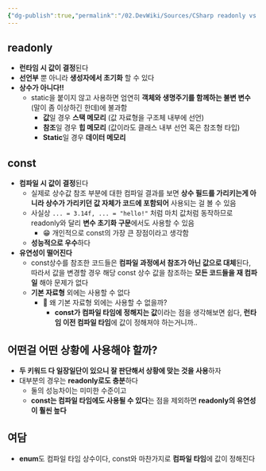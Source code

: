 ```yaml
---
{"dg-publish":true,"permalink":"/02.DevWiki/Sources/CSharp readonly vs const 차이와 특성 비교/","noteIcon":""}
---
```


## readonly

* **런타임 시 값이 결정**된다
* **선언부** 뿐 아니라 **생성자에서 초기화** 할 수 있다
* **상수가 아니다!!**
	* static을 붙이지 않고 사용하면 엄연히 **객체와 생명주기를 함께하는 불변 변수**(말이 좀 이상하긴 한데)에 불과함
		* **값**일 경우 **스택 메모리** (값 자료형을 구조체 내부에 선언)
		* **참조**일 경우 **힙 메모리** (값이라도 클래스 내부 선언 혹은 참조형 타입)
		* **Static**일 경우 **데이터 메모리**
## const

* **컴파일 시 값이 결정**된다
	* 실제로 상수값 참조 부분에 대한 컴파일 결과를 보면 **상수 필드를 가리키는게 아니라 상수가 가리키던 값 자체가 코드에 포함되어** 사용되는 걸 볼 수 있음
	* 사실상 `... = 3.14f, ... = "hello!"` 처럼 마치 값처럼 동작하므로 readonly와 달리 **변수 초기화 구문**에서도 사용할 수 있음
    	* 😁 개인적으로 const의 가장 큰 장점이라고 생각함
	* **성능적으로 우수**하다
* **유연성이 떨어진다**
	* const상수를 참조한 코드들은 **컴파일 과정에서 참조가 아닌 값으로 대체**된다, 따라서 값을 변경할 경우 해당 const 상수 값을 참조하는 **모든 코드들을 재 컴파일** 해야 문제가 없다
	* **기본 자료형** 외에는 사용할 수 없다
		* 🤔 왜 기본 자료형 외에는 사용할 수 없을까?
			* **const가 컴파일 타임에 정해지는 값**이라는 점을 생각해보면 쉽다, **런타임 이전 컴파일 타임**에 값이 정해져야 하는거니까..

## 어떤걸 어떤 상황에 사용해야 할까?

* **두 키워드 다 일장일단이 있으니 잘 판단해서 상황에 맞는 것을 사용**하자
* 대부분의 경우는 **readonly로도 충분**하다
    * 둘의 성능차이는 미미한 수준이고
    * **const는 컴파일 타임에도 사용될 수 있다**는 점을 제외하면 **readonly의 유연성이 훨씬 높다**
## 여담

* **enum**도 컴파일 타임 상수이다, const와 마찬가지로 **컴파일 타임**에 값이 정해진다